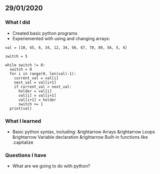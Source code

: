 29/01/2020
---

### What I did
* Created basic python programs
* Experiemented with using and changing arrays:
```
val = [10, 45, 6, 34, 12, 34, 56, 67, 78, 89, 56, 5, 4]

switch = 5

while switch != 0:
  switch = 0
  for i in range(0, len(val)-1):
    current_val = val[i]
    next_val = val[i+1]
    if current_val > next_val:
      holder = val[i]
      val[i] = val[i+1]
      val[i+1] = holder
      switch += 1
  print(val)
```

### What I learned
* Basic python syntax, including:
&rightarrow Arrays
&rightarrow Loops
&rightarrow Variable declaration
&rightarrow Built-in functions like .capitalize

### Questions I have
* What are we going to do with python?
